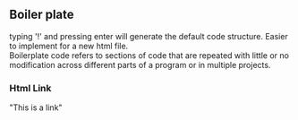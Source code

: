 ## Boiler plate
<p>typing '!' and pressing enter will generate the default code structure. Easier to implement for a new html file.<br>
Boilerplate code refers to sections of code that are repeated with little or no modification across different parts of a program or in multiple projects.</p>
<h3>Html Link</h3>
<p>  "<a" href="https://www.w3schools.com">This is a link</a>"</p>
